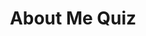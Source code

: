 ---
toc: true
comments: false
layout: post
title: About Me Quiz
description: Take a quiz about me!
type: hacks
courses: { compsci: {week: 1} }
---